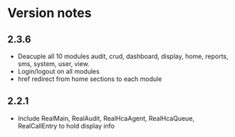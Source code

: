 # Version notes

## 2.3.6

- Deacuple all 10 modules audit, crud, dashboard, display, home, reports, sms, system, user, view.
- Login/logout on all modules
- href redirect from home sections to each module

## 2.2.1
- Include RealMain, RealAudit, RealHcaAgent, RealHcaQueue, RealCallEntry to hold display info